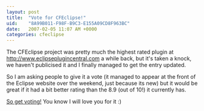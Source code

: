 ```yaml
---
layout: post
title:  "Vote for CFEclipse!"
uid:	"8A99B011-F98F-B9C3-E155A09CD8F963BC"
date:   2007-02-05 11:07 AM +0000
categories: cfeclipse
---
```

The CFEclipse project was pretty much the highest rated plugin at <a href="http://www.eclipseplugincentral.com">http://www.eclipseplugincentral.com</a> a while back, but it's taken a knock, we haven't publicised
it and I finally managed to get the entry updated.

So I am asking people to give it a vote (it managed to appear at the front of the Eclipse website over the weekend, just because its new) but it would be great if it had a bit better rating than the 8.9 (out of 10!) it currently has.

<a href="http://www.eclipseplugincentral.com/Web_Links-index-req-viewlink-cid-175.html">So get voting!</a>  You know I will love you for it :)